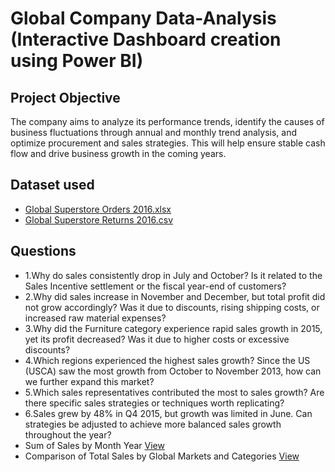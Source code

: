 # Global Company Data-Analysis (Interactive Dashboard creation using Power BI)
## Project Objective
The company aims to analyze its performance trends, identify the causes of business fluctuations through annual and monthly trend analysis, and optimize procurement and sales strategies. This will help ensure stable cash flow and drive business growth in the coming years.
## Dataset used
- <a href="https://github.com/s942509/Analysis-of-a-global-company/blob/main/Global%20Superstore%20Orders%202016.xlsx">Global Superstore Orders 2016.xlsx</a>
- <a href="https://github.com/s942509/Analysis-of-a-global-company/blob/main/Global%20Superstore%20Returns%202016.csv">Global Superstore Returns 2016.csv</a>
## Questions 
- 1.Why do sales consistently drop in July and October? Is it related to the Sales Incentive settlement or the fiscal year-end of customers?
- 2.Why did sales increase in November and December, but total profit did not grow accordingly? Was it due to discounts, rising shipping costs, or increased raw material expenses?
- 3.Why did the Furniture category experience rapid sales growth in 2015, yet its profit decreased? Was it due to higher costs or excessive discounts?
- 4.Which regions experienced the highest sales growth? Since the US (USCA) saw the most growth from October to November 2013, how can we further expand this market?
- 5.Which sales representatives contributed the most to sales growth? Are there specific sales strategies or techniques worth replicating?
- 6.Sales grew by 48% in Q4 2015, but growth was limited in June. Can strategies be adjusted to achieve more balanced sales growth throughout the year?
- Sum of Sales by Month Year <a href=" https://github.com/s942509/Analysis-of-a-global-company/blob/main/Sum%20of%20Sales%20by%20Month%20Year.png ">View </a>
- Comparison of Total Sales by Global Markets and Categories <a href=" https://github.com/s942509/Analysis-of-a-global-company/blob/main/Comparison%20of%20Total%20Sales%20by%20Global%20Markets%20and%20Categories.png">View </a>



